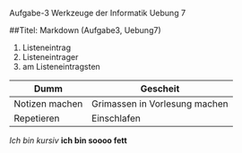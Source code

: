 Aufgabe-3
Werkzeuge der Informatik Uebung 7

##Titel: Markdown (Aufgabe3, Uebung7)

1. Listeneintrag
2. Listeneintrager
3. am Listeneintragsten

Dumm  | Gescheit
------------- | -------------
Notizen machen | Grimassen in Vorlesung machen
Repetieren  | Einschlafen

*Ich bin kursiv*
**ich bin soooo fett**

